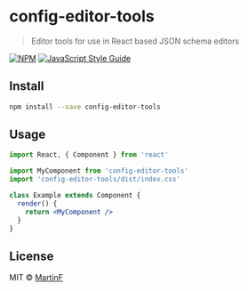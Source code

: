 # config-editor-tools

> Editor tools for use in React based JSON schema editors

[![NPM](https://img.shields.io/npm/v/config-editor-tools.svg)](https://www.npmjs.com/package/config-editor-tools) [![JavaScript Style Guide](https://img.shields.io/badge/code_style-standard-brightgreen.svg)](https://standardjs.com)

## Install

```bash
npm install --save config-editor-tools
```

## Usage

```jsx
import React, { Component } from 'react'

import MyComponent from 'config-editor-tools'
import 'config-editor-tools/dist/index.css'

class Example extends Component {
  render() {
    return <MyComponent />
  }
}
```

## License

MIT © [MartinF](https://github.com/MartinF)
